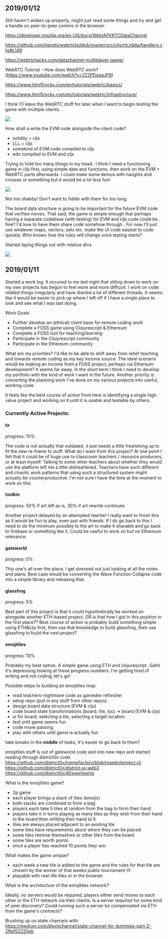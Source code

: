 ## 2019/01/12

Still haven't woken up properly, might just read some things and try and get a handle on peer-to-peer comms in the browser.

https://developer.mozilla.org/en-US/docs/Web/API/RTCDataChannel

https://github.com/jiangts/webrtcljs/blob/master/src/cljs/rtc/data/handlers.cljs#L149

https://webrtchacks.com/datachannel-multiplayer-game/

WebRTC Tutorial - How does WebRTC work? (https://www.youtube.com/watch?v=2Z2PDsqgJP8)

https://www.html5rocks.com/en/tutorials/webrtc/basics/

https://www.html5rocks.com/en/tutorials/webrtc/infrastructure/

I think I'll leave the WebRTC stuff for later when I want to begin testing the game with multiple clients.

![](images/2p_ETH_game_network_diagram.png)

How shall a write the EVM code alongside the client code?
- solidity + cljs
- LLL + cljs
- somekind of EVM code compiled to cljs
- edn compiled to EVM and cljs

Trying to hold too many things in my head.. I think I need a functioning game in cljs first, using simple data and functions, then work on the EVM + WebRTC parts afterwards. I could make some demos with naughts and crosses or something but it would be a lot less fun!

![](images/Screenshot_2019-01-12_13-12-57.png)

Not too shabby! Don't want to fiddle with them for too long.

The board data structure is going to be important for the future EVM code that verifies moves. That said, the game is simple enough that perhaps having a separate codebase (with testing) for EVM and cljs code could be fine? I'd love to have them share code somehow through.. For now I'll just use whatever maps, vectors, sets etc. make the UI code easiest to code quickly. Who knows how the rules will change once testing starts?

Started laying things out with relative divs.

![](images/Screenshot_2019-01-12_15-04-32.png)

## 2019/01/11

Started a work log. It occured to me last night that sitting down to work on my own projects has begun to feel more and more difficult. I work on code related things irregularly and have started a lot of different threads. It seems like it would be easier to pick up where I left off if I have a single place to look and see what I was last doing.

Work Goals:
 - Further develop an (ethical) client base for remote coding work
 - Complete a FOSS game using Clojurescript & Ethereum
 - Complete a FOSS tool for teaching/learning
 - Participate in the Clojurescript community
 - Participate in the Ethereum community

What are my priorities? I'd like to be able to shift away from relief teaching and towards remote coding as my key income source. The ideal scenario would be making an income from a FOSS project, perhaps via Ethereum development? It seems far away. In the short term I think I need to develop my portfolio with the kind of work I want in the future. Another priority is converting the planning work I've done on my various projects into useful, working code.

It feels like the best course of action from here is identifying a single high value project and working on it until it is usable and testable by others.

### Currently Active Projects:

#### ta
progress: 10%

The code is not actually that outdated, it just needs a little freshening up to fit the new re-frame fx stuff. What do I want from this project? At one point I felt that it could be of huge use to classroom teachers / resource producers, or at least myself. Talking to some other teachers about whether they would use the platform left me a little disheartened. Teachers have such different and chaotic work patterns that using such a structured system might actually be counterproductive. I'm not sure I have the time at the moment to work on this.

#### tzolkin
progress: 50% if art left as is, 30% if art rewrite continues

Another project delayed by an attempted rewrite! I really want to finish this as it would be fun to play, even just with friends. If I do go back to this I need to do the minimum possible to the art to make it sharable and go back to firebase or something like it. Could be useful to work on but no Ethereum relevance.

#### gateworld
progress: 5%

This one's all over the place. I get stressed out just looking at all the notes and plans. Best case would be converting the Wave Function Collapse code into a simple library and releasing that.

#### glassfrog
progress: 5%

Best part of this project is that it could hypothetically be worked on alongside another ETH-based project. OR is that how I got in this position in the first place?? Best course of action is probably build something simple using ETH&cljs first, then use that knowledge to build glassfrog, then use glassfrog to build the next project?


#### emojitiles
progress: 10%

Probably my best option. A simple game using ETH and clojurescript. Gahh it's depressing looking at these progress numbers. I'm getting tired of writing and not coding, let's go!

Possible steps to building an emojitiles mvp:
- read teachers-nightmare code as gamedev refresher
- setup repo (pull in any stuff from other repos)
- design board data structure (EVM & cljs)
- code board state transformations (board, tile, loc) -> board (EVM & cljs)
- ui for board, selecting a tile, selecting a target location
- test until game seems fun
- code move passing
- play with others until game is actually fun

take breaks in the **middle** of tasks, it's easier to go back to them?

emojitiles stuff is out of gateworld code and into new repo and started reading through district0x code
https://github.com/district0x/memefactory/blob/master/project.clj
https://github.com/district0x/district-ui-web3
https://github.com/district0x/d0xperiments

What is the emojitiles game?
- 2p game
- each player brings a stack of tiles (emojis)
- both stacks are combined to form a bag
- players each take 5 tiles at random from the bag to form their hand
- players take it in turns playing as many tiles as they wish from their hand to the board then refilling their hand to 5
- tiles are always placed adjacent to an existing tile
- some tiles have requirements about where they can be placed
- some tiles remove themselves or other tiles from the board
- some tiles are worth points
- once a player has reached 10 points they win

What makes the game unique?
 - each week a new tile is added to the game and the rules for that tile are chosen by the winner of that weeks public tournament (!)
 - playable with real-life tiles or in the browser

What is the architecture of the emojitiles network?

Ideally, no servers would be required, players either send moves to each other or the ETH network via their clients. Is a server required for some kind of peer discovery? Could running such a server be compensated via ETH from the game's contracts?

Brushing up on state channels with:
https://medium.com/blockchannel/state-channel-for-dummies-part-2-2ffef52220eb

